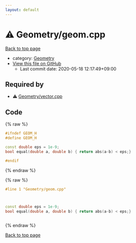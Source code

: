 ```yaml
---
layout: default
---
```


<!-- mathjax config similar to math.stackexchange -->
<script type="text/javascript" async
  src="https://cdnjs.cloudflare.com/ajax/libs/mathjax/2.7.5/MathJax.js?config=TeX-MML-AM_CHTML">
</script>
<script type="text/x-mathjax-config">
  MathJax.Hub.Config({
    TeX: { equationNumbers: { autoNumber: "AMS" }},
    tex2jax: {
      inlineMath: [ ['$','$'] ],
      processEscapes: true
    },
    "HTML-CSS": { matchFontHeight: false },
    displayAlign: "left",
    displayIndent: "2em"
  });
</script>

<script type="text/javascript" src="https://cdnjs.cloudflare.com/ajax/libs/jquery/3.4.1/jquery.min.js"></script>
<script src="https://cdn.jsdelivr.net/npm/jquery-balloon-js@1.1.2/jquery.balloon.min.js" integrity="sha256-ZEYs9VrgAeNuPvs15E39OsyOJaIkXEEt10fzxJ20+2I=" crossorigin="anonymous"></script>
<script type="text/javascript" src="../../assets/js/copy-button.js"></script>
<link rel="stylesheet" href="../../assets/css/copy-button.css" />


# :warning: Geometry/geom.cpp

<a href="../../index.html">Back to top page</a>

* category: <a href="../../index.html#d9c6333623e6357515fcbf17be806273">Geometry</a>
* <a href="{{ site.github.repository_url }}/blob/master/Geometry/geom.cpp">View this file on GitHub</a>
    - Last commit date: 2020-05-18 12:17:49+09:00




## Required by

* :warning: <a href="vector.cpp.html">Geometry/vector.cpp</a>


## Code

<a id="unbundled"></a>
{% raw %}
```cpp
#ifndef GEOM_H
#define GEOM_H

const double eps = 1e-9;
bool equal(double a, double b) { return abs(a-b) < eps;}

#endif
```
{% endraw %}

<a id="bundled"></a>
{% raw %}
```cpp
#line 1 "Geometry/geom.cpp"



const double eps = 1e-9;
bool equal(double a, double b) { return abs(a-b) < eps;}



```
{% endraw %}

<a href="../../index.html">Back to top page</a>

